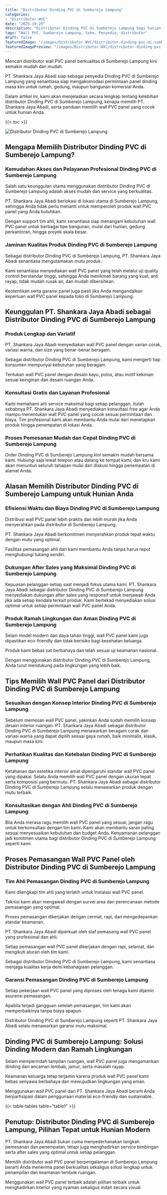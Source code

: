 ```yaml
---
title: "Distributor Dinding PVC di Sumberejo Lampung"
categories:
- "Distributor-WVC"
date: "2025-10-29"
description: "Distributor Dinding PVC di Sumberejo Lampung bagi hunian, office, dan ritel. Produk unggulan, pilihan motif, variasi warna elegan, dengan servis penempatan ditangani oleh tenaga ahli profesional serta kepastian resmi!|Layanan penyediaan Dinding PVC di Sumberejo Lampung bagi keperluan tempat tinggal, kantor, atau gerai, dengan produk berkualitas dan pemasangan oleh teknisi berpengalaman dan kepastian resmi.|Alternatif Dinding PVC di Sumberejo Lampung yang terpercaya bagi hunian, kantor, serta ritel, bersama material unggulan dan pemasangan dikerjakan oleh tim berpengalaman dan garansi resmi.|Penyediaan Dinding PVC di Sumberejo Lampung untuk tempat tinggal, office, serta gerai, beserta produk terbaik dan penempatan dikerjakan oleh tenaga ahli profesional, lengkap beserta jaminan resmi.}"
tags: "Wall PVC, Sumberejo Lampung, toko, Penyedia, distributor"
draft: false
featuredImage: "/images/Distributor-WVC/distributor-dinding-pvc-di-sumberejo-lampung.png"
featuredImagePreview: "/images/Distributor-WVC/distributor-dinding-pvc-di-sumberejo-lampung.png"
---
```


Mencari distributor wall PVC panel berkualitas di Sumberejo Lampung kini semakin mudah dan mudah.

PT. Shankara Jaya Abadi siap sebagai penyedia Dinding PVC di Sumberejo Lampung yang senantiasa siap mengakomodasi permintaan panel dinding masa kini untuk rumah, gedung, maupun bangunan komersial Anda.

Dalam artikel ini, kami akan menjelaskan secara lengkap tentang kelebihan distributor Dinding PVC di Sumberejo Lampung, kenapa memilih PT. Shankara Jaya Abadi, serta panduan memilih wall PVC panel yang cocok untuk hunian Anda.

{{< toc >}}

![Distributor Dinding PVC di Sumberejo Lampung](/images/Distributor-WVC/Distributor-Dinding-PVC-di-Sumberejo-Lampung.png)

## Mengapa Memilih Distributor Dinding PVC di Sumberejo Lampung?

### Kemudahan Akses dan Pelayanan Profesional Dinding PVC di Sumberejo Lampung

Salah satu keunggulan utama menggunakan distributor Dinding PVC di Sumberejo Lampung adalah akses mudah dan service yang berkualitas.

PT. Shankara Jaya Abadi berlokasi di lokasi utama di Sumberejo Lampung, sehingga Anda tidak perlu menanti untuk memperoleh produk wall PVC panel yang Anda butuhkan.

Dengan support tim ahli, kami senantiasa siap menangani kebutuhan wall PVC panel untuk berbagai tipe bangunan, mulai dari hunian, gedung perkantoran, hingga proyek skala besar.

### Jaminan Kualitas Produk Dinding PVC di Sumberejo Lampung

Sebagai distributor Dinding PVC di Sumberejo Lampung, PT. Shankara Jaya Abadi senantiasa mengutamakan mutu produk.

Kami senantiasa menyediakan wall PVC panel yang telah melalui uji quality control berstandar tinggi, sehingga Anda menikmati barang yang kuat, anti rayap, tidak mudah rusak air, dan mudah dibersihkan.

Keotentikan serta garansi panel juga pasti jika Anda mengandalkan keperluan wall PVC panel kepada toko di Sumberejo Lampung.

## Keunggulan PT. Shankara Jaya Abadi sebagai Distributor Dinding PVC di Sumberejo Lampung

### Produk Lengkap dan Variatif

PT. Shankara Jaya Abadi menyediakan wall PVC panel dengan varian corak, variasi warna, dan size yang benar-benar beragam.

Sebagai distributor Dinding PVC di Sumberejo Lampung, kami mengerti tiap konsumen mempunyai kebutuhan yang beragam.

Tentukan wall PVC panel dengan desain kayu, polos, atau motif kekinian sesuai keinginan dan desain ruangan Anda.

### Konsultasi Gratis dan Layanan Profesional

Kami memahami arti service maksimal bagi setiap pelanggan, itulah sebabnya PT. Shankara Jaya Abadi menyediakan konsultasi free agar Anda mampu menentukan wall PVC panel yang cocok sesuai permintaan dan biaya. Tim profesional kami akan membantu Anda mulai dari menetapkan produk hingga penempatan di lokasi Anda.

### Proses Pemesanan Mudah dan Cepat Dinding PVC di Sumberejo Lampung

Order Dinding PVC di Sumberejo Lampung kini semakin mudah bersama kami. Hubungi saja lewat telepon atau datang ke tempat kami, dan kru kami akan menuntun seluruh tahapan mulai dari diskusi hingga penempatan di alamat Anda.

## Alasan Memilih Distributor Dinding PVC di Sumberejo Lampung untuk Hunian Anda

### Efisiensi Waktu dan Biaya Dinding PVC di Sumberejo Lampung

Distribusi wall PVC panel lebih praktis dan lebih murah jika Anda menyerahkan pada distributor di Sumberejo Lampung.

PT. Shankara Jaya Abadi berkomitmen menyerahkan produk tepat waktu dengan mutu yang optimal.

Fasilitas pemasangan ahli dari kami membantu Anda tanpa harus repot menghubungi tukang sendiri.

### Dukungan After Sales yang Maksimal Dinding PVC di Sumberejo Lampung

Kepuasan pelanggan setiap saat menjadi fokus utama kami. PT. Shankara Jaya Abadi sebagai distributor Dinding PVC di Sumberejo Lampung menyediakan dukungan after sales yang responsif untuk menjawab Anda jika ada setiap kendala terkait produk. Kami bertekad menyediakan solusi optimal untuk setiap permintaan wall PVC panel Anda.

### Produk Ramah Lingkungan dan Aman Dinding PVC di Sumberejo Lampung

Selain model modern dan daya tahan tinggi, wall PVC panel kami juga dipastikan eco-friendly dan tidak berisiko bagi kesehatan keluarga.

Produk kami bebas zat berbahaya dan telah sesuai uji keamanan nasional.

Dengan menggunakan distributor Dinding PVC di Sumberejo Lampung, Anda turut mendukung pada lingkungan yang lebih baik.

## Tips Memilih Wall PVC Panel dari Distributor Dinding PVC di Sumberejo Lampung

### Sesuaikan dengan Konsep Interior Dinding PVC di Sumberejo Lampung

Sebelum memesan wall PVC panel, yakinkan Anda sudah memilih konsep desain interior ruangan. PT. Shankara Jaya Abadi sebagai distributor Dinding PVC di Sumberejo Lampung menawarkan beragam corak dan variasi warna yang dapat dipilih sesuai gaya rumah, baik minimalis, klasik, maupun masa kini.

### Perhatikan Kualitas dan Ketebalan Dinding PVC di Sumberejo Lampung

Ketahanan dan estetika interior amat dipengaruhi standar wall PVC panel yang dipakai. Selalu Anda memilih wall PVC panel dengan ukuran tepat serta komposisi yang bermutu. PT. Shankara Jaya Abadi sebagai distributor Dinding PVC di Sumberejo Lampung selalu menawarkan produk dengan mutu terbaik.

### Konsultasikan dengan Ahli Dinding PVC di Sumberejo Lampung

Bila Anda merasa ragu memilih wall PVC panel yang sesuai, jangan ragu untuk berkonsultasi dengan tim kami. Kami akan membantu saran paling sesuai menyesuaikan kebutuhan dan budget Anda. Kenyamanan pelanggan jadi komitmen utama bagi distributor Dinding PVC di Sumberejo Lampung seperti kami.

## Proses Pemasangan Wall PVC Panel oleh Distributor Dinding PVC di Sumberejo Lampung

### Tim Ahli Pemasangan Dinding PVC di Sumberejo Lampung

Kami dilengkapi tim ahli yang terlatih untuk instalasi wall PVC panel.

Teknisi kami akan mengawali dengan survei area dan perencanaan metode pemasangan yang optimal.

Proses pemasangan dikerjakan dengan cermat, rapi, dan mengedepankan standar keamanan.

PT. Shankara Jaya Abadi diperkuat oleh staf pemasang wall PVC panel yang profesional dan ahli.

Setiap pemasangan wall PVC panel dikerjakan dengan rapi, selamat, dan mengikuti aturan oleh tim kami.

Sebagai distributor Dinding PVC di Sumberejo Lampung, kami senantiasa menjaga kualitas kerja demi kebahagiaan pelanggan.

### Garansi Pemasangan Dinding PVC di Sumberejo Lampung

Setiap pekerjaan wall PVC panel yang diproses oleh tenaga kami dijamin asuransi pemasangan.

Apabila terjadi gangguan setelah pemasangan, tim kami akan memperbaikinya tanpa biaya apapun.

Distributor Dinding PVC di Sumberejo Lampung seperti PT. Shankara Jaya Abadi selalu menawarkan garansi mutu maksimal.

## Dinding PVC di Sumberejo Lampung: Solusi Dinding Modern dan Ramah Lingkungan

Selain memperindah tampilan ruangan, wall PVC panel juga mengamankan dinding dari ancaman lembab, jamur, serta masalah rayap.

Keamanan keluarga tetap terjamin karena produk wall PVC panel kami bebas senyawa berbahaya dan mewujudkan lingkungan yang aman.

Menggunakan wall PVC panel dari PT. Shankara Jaya Abadi berarti Anda berpartisipasi dalam penggunaan material eco-friendly dan sustainable.

{{< table-tables table="table1" >}}

## Penutup: Distributor Dinding PVC di Sumberejo Lampung, Pilihan Tepat untuk Hunian Modern

PT. Shankara Jaya Abadi bukan cuma menyederhanakan langkah pemesanan dan penempatan, tetapi juga menghadirkan service bimbingan serta after sales yang optimal untuk setiap pelanggan.

Memilih distributor wall PVC panel berpengalaman di Sumberejo Lampung berarti Anda menerima panel berkualitas sekaligus solusi lengkap untuk penampilan dan keamanan tembok ruangan.

Menggunakan wall PVC panel terbaik adalah pilihan terbaik untuk menghadirkan interior yang nyaman sekaligus indah secara visual.
